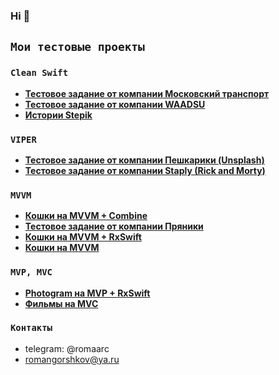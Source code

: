 ### Hi 👋 

## `Мои тестовые проекты` 
### `Clean Swift`
- **<a href="https://github.com/romaarc/TestTaskMosgorpass">Тестовое задание от компании Московский транспорт</a>**
- **<a href="https://github.com/romaarc/TestTaskWaadsu">Тестовое задание от компании WAADSU</a>**
- **<a href="https://github.com/romaarc/TestTaskStoriesAPI">Истории Stepik</a>**
### `VIPER`
- **<a href="https://github.com/romaarc/TestTaskPeshkariki">Тестовое задание от компании Пешкарики (Unsplash)</a>**
- **<a href="https://github.com/romaarc/TestTaskRickAndMorty">Тестовое задание от компании Staply (Rick and Morty)</a>**
### `MVVM`
- **<a href="https://github.com/romaarc/CatsAPI_MVVM_Combine">Кошки на MVVM + Combine</a>**
- **<a href="https://github.com/romaarc/TestTaskPryaniky">Тестовое задание от компании Пряники</a>**
- **<a href="https://github.com/romaarc/CatsAPI_MVVM_RxSwift">Кошки на MVVM + RxSwift</a>**
- **<a href="https://github.com/romaarc/CatsAPI_MVVM">Кошки на MVVM</a>**
### `MVP, MVC`
- **<a href="https://github.com/romaarc/Photogram ">Photogram на MVP + RxSwift</a>**
- **<a href="https://github.com/romaarc/TestTaskMovies">Фильмы на MVC</a>**

### `Контакты`
- telegram: @romaarc
- romangorshkov@ya.ru
